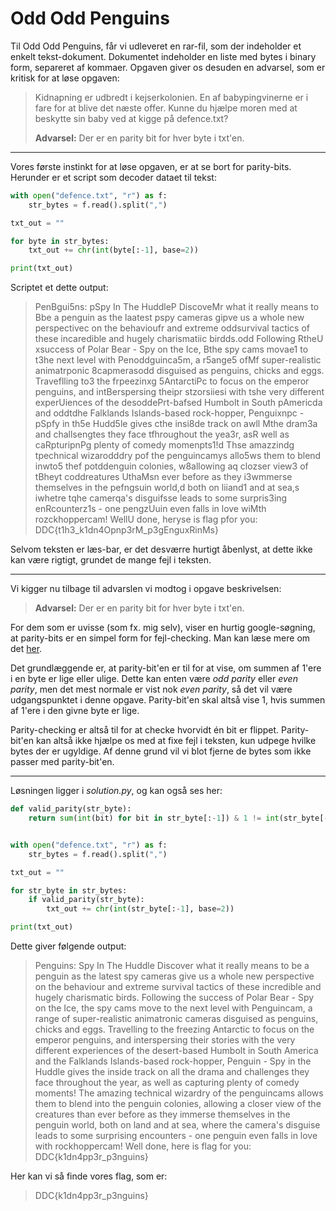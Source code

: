 # Odd Odd Penguins

Til Odd Odd Penguins, får vi udleveret en rar-fil, som der indeholder et enkelt tekst-dokument. 
Dokumentet indeholder en liste med bytes i binary form, separeret af kommaer.
Opgaven giver os desuden en advarsel, som er kritisk for at løse opgaven:

> Kidnapning er udbredt i kejserkolonien. En af babypingvinerne er i fare for at blive det næste offer. Kunne du hjælpe moren med at beskytte sin baby ved at kigge på defence.txt?
>
> **Advarsel:** Der er en parity bit for hver byte i txt'en.

---

Vores første instinkt for at løse opgaven, er at se bort for parity-bits.
Herunder er et script som decoder dataet til tekst:

```python
with open("defence.txt", "r") as f:
    str_bytes = f.read().split(",")

txt_out = ""

for byte in str_bytes:
    txt_out += chr(int(byte[:-1], base=2))

print(txt_out)
```

Scriptet et dette output:

> PenBgui5ns: pSpy In The HuddleP DiscoveMr what it really means to Bbe a penguin as the laatest pspy cameras gipve us a whole new perspectivec on the behavioufr and extreme oddsurvival tactics of these incaredible and hugely charismatiic birdds.odd Following RtheU xsuccess of Polar Bear - Spy on the Ice, Bthe spy cams movae1 to t3he next level with Penoddguinca5m, a r5ange5 ofMf super-realistic animatrponic 8capmerasodd disguised as penguins, chicks and eggs. Traveflling to3 the frpeezinxg 5AntarctiPc to focus on the emperor penguins, and intBerspersing theipr stzorsiiesi with tshe very different experUiences of the desoddePrt-bafsed Humbolt in South pAmericda and oddtdhe Falklands Islands-based rock-hopper, Penguixnpc - pSpfy in th5e Hudd5le gives cthe insi8de track on awll Mthe dram3a and challsengtes they face tfhroughout the yea3r, asR well as caRpturipnPg plenty of comedy momenpts1!d Thse amazzindg tpechnical wizarodddry pof the penguincamys allo5ws them to blend inwto5 thef potddenguin colonies, w8allowing aq clozser view3 of tBheyt coddreatures UthaMsn ever before as they i3wmmerse themselves in the pefngsuin world,d both on liiand1 and at sea,s iwhetre tqhe camerqa's disguifsse leads to some surpris3ing enRcounterz1s - one pengzUuin even falls in love wiMth rozckhoppercam! WellU done, heryse is flag pfor you: DDC{t1h3_k1dn4Opnp3rM_p3gEnguxRinMs}

Selvom teksten er læs-bar, er det desværre hurtigt åbenlyst, at dette ikke kan være rigtigt, grundet de mange fejl i teksten.

---

Vi kigger nu tilbage til advarslen vi modtog i opgave beskrivelsen:

> **Advarsel:** Der er en parity bit for hver byte i txt'en.

For dem som er uvisse (som fx. mig selv), viser en hurtig google-søgning, 
at parity-bits er en simpel form for fejl-checking.
Man kan læse mere om det [her](https://www.tutorialspoint.com/what-is-a-parity-bit).

Det grundlæggende er, at parity-bit'en er til for at vise, om summen af 1'ere i en byte er lige eller ulige. 
Dette kan enten være *odd parity* eller *even parity*,
men det mest normale er vist nok *even parity*, så det vil være udgangspunktet i denne opgave.
Parity-bit'en skal altså vise 1, hvis summen af 1'ere i den givne byte er lige.

Parity-checking er altså til for at checke hvorvidt én bit er flippet.
Parity-bit'en kan altså ikke hjælpe os med at fixe fejl i teksten, kun udpege hvilke bytes der er ugyldige.
Af denne grund vil vi blot fjerne de bytes som ikke passer med parity-bit'en.

---

Løsningen ligger i *solution.py*, og kan også ses her:

```python
def valid_parity(str_byte):
    return sum(int(bit) for bit in str_byte[:-1]) & 1 != int(str_byte[-1])


with open("defence.txt", "r") as f:
    str_bytes = f.read().split(",")

txt_out = ""

for str_byte in str_bytes:
    if valid_parity(str_byte):
        txt_out += chr(int(str_byte[:-1], base=2))

print(txt_out)
```

Dette giver følgende output:

> Penguins: Spy In The Huddle Discover what it really means to be a penguin as the latest spy cameras give us a whole new perspective on the behaviour and extreme survival tactics of these incredible and hugely charismatic birds. Following the success of Polar Bear - Spy on the Ice, the spy cams move to the next level with Penguincam, a range of super-realistic animatronic cameras disguised as penguins, chicks and eggs. Travelling to the freezing Antarctic to focus on the emperor penguins, and interspersing their stories with the very different experiences of the desert-based Humbolt in South America and the Falklands Islands-based rock-hopper, Penguin - Spy in the Huddle gives the inside track on all the drama and challenges they face throughout the year, as well as capturing plenty of comedy moments! The amazing technical wizardry of the penguincams allows them to blend into the penguin colonies, allowing a closer view of the creatures than ever before as they immerse themselves in the penguin world, both on land and at sea, where the camera's disguise leads to some surprising encounters - one penguin even falls in love with rockhoppercam! Well done, here is flag for you: DDC{k1dn4pp3r_p3nguins}

Her kan vi så finde vores flag, som er:

> DDC{k1dn4pp3r_p3nguins}

